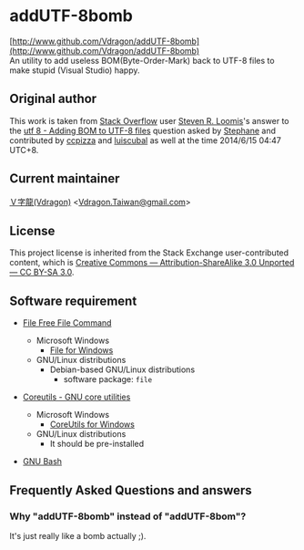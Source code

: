 # addUTF-8bomb
[http://www.github.com/Vdragon/addUTF-8bomb](http://www.github.com/Vdragon/addUTF-8bomb)  
An utility to add useless BOM(Byte-Order-Mark) back to UTF-8 files to make stupid (Visual Studio) happy.

## Original author
This work is taken from [Stack Overflow](http://stackoverflow.com) user [Steven R. Loomis](http://stackoverflow.com/users/185799/steven-r-loomis)'s answer to the [utf 8 - Adding BOM to UTF-8 files](http://stackoverflow.com/questions/3127436/adding-bom-to-utf-8-files) question asked by [Stephane](http://stackoverflow.com/users/365392/stephane) and contributed by [ccpizza](http://stackoverflow.com/users/191246/ccpizza) and [luiscubal](http://stackoverflow.com/users/32775/luiscubal) as well at the time 2014/6/15 04:47 UTC+8.

## Current maintainer
[Ｖ字龍(Vdragon)](https://github.com/Vdragon) &lt;<Vdragon.Taiwan@gmail.com>&gt;

## License
This project license is inherited from the Stack Exchange user-contributed content, which is [Creative Commons — Attribution-ShareAlike 3.0 Unported — CC BY-SA 3.0](http://creativecommons.org/licenses/by-sa/3.0/).

## Software requirement
* [File Free File Command](http://www.darwinsys.com/file/)
	* Microsoft Windows
		* [File for Windows](http://gnuwin32.sourceforge.net/packages/file.htm)
	* GNU/Linux distributions
		* Debian-based GNU/Linux distributions
			* software package: `file`
			
* [Coreutils - GNU core utilities](http://www.gnu.org/software/coreutils/)
	* Microsoft Windows
		* [CoreUtils for Windows](http://gnuwin32.sourceforge.net/packages/coreutils.htm)
	* GNU/Linux distributions
		* It should be pre-installed

* [GNU Bash](http://www.gnu.org/software/bash/)

## Frequently Asked Questions and answers
### Why "addUTF-8bomb" instead of "addUTF-8bom"?
It's just really like a bomb actually ;).

